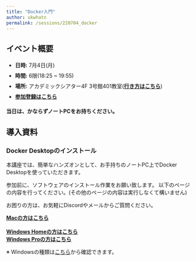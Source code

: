 ```yaml
---
title: "Docker入門"
author: ukwhatn 
permalink: /sessions/220704_docker
---
```


## イベント概要

<ul style="line-height: 2">
    <li><span style="font-weight:bold">日時:</span> 7月4日(月)</li>
    <li><span style="font-weight:bold">時間:</span> 6限(18:25 ~ 19:55)</li>
    <li><span style="font-weight:bold">場所:</span> アカデミックシアター4F 3号館401教室(<a href="/guide/route/3-401" style="font-weight:bold" target="_blank">行き方はこちら</a>)</li>
    <li><a href="https://forms.gle/2TdQ1yAypes2EmXQ8" style="font-weight: bold" target="_blank">参加登録はこちら</a></li>
</ul>

<span style="font-weight:bold">当日は、かならずノートPCをお持ちください。</span>

## 導入資料

### Docker Desktopのインストール

本講座では、簡単なハンズオンとして、お手持ちのノートPC上でDocker Desktopを使っていただきます。

参加前に、ソフトウェアのインストール作業をお願い致します。
以下のページの内容を行ってください。(その他のページの内容は実行しなくて構いません)

お困りの方は、お気軽にDiscordやメールからご質問ください。

<a href="https://docs.docker.jp/docker-for-windows/install.html" style="font-weight:bold" target="_blank">Macの方はこちら</a><br><br>
<a href="https://docs.docker.jp/docker-for-windows/install-windows-home.html" style="font-weight:bold" target="_blank">Windows Homeの方はこちら</a><br>
<a href="https://docs.docker.jp/docker-for-windows/install.html" style="font-weight:bold" target="_blank">Windows Proの方はこちら</a><br>

※ Windowsの種類は<a href="https://pc-karuma.net/windows-10-edition/" target="_blank">こちら</a>から確認できます。


